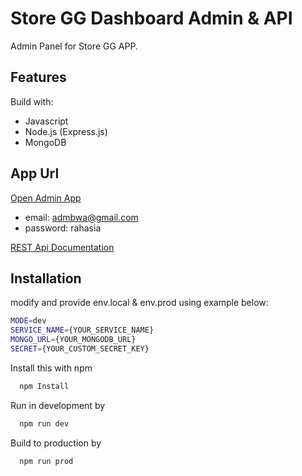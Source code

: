 
# Store GG Dashboard Admin & API

Admin Panel for Store GG APP.




## Features

Build with:
- Javascript
- Node.js (Express.js)
- MongoDB


## App Url

[Open Admin App](https://nada-bwa-store-gg.herokuapp.com/)
- email: admbwa@gmail.com
- password: rahasia

[REST Api Documentation](https://documenter.getpostman.com/view/10944704/UyxdLUdf)


## Installation

modify and provide env.local & env.prod using example below:
```bash
MODE=dev
SERVICE_NAME={YOUR_SERVICE_NAME}
MONGO_URL={YOUR_MONGODB_URL}
SECRET={YOUR_CUSTOM_SECRET_KEY}
```

Install this with npm

```bash
  npm Install
```

Run in development by

```bash
  npm run dev
```

Build to production by
```bash
  npm run prod
```
